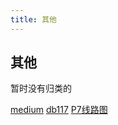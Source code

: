 ```yaml
---
title: 其他
---
```

## 其他
暂时没有归类的

[medium](https://medium.com/)
[db117](https://www.500d.me/cvresume/8341865635/)
[P7线路图](https://www.processon.com/view/link/5eccea8fe0b34d5f263038f0#outline)
